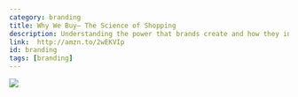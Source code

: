 ```yaml
---
category: branding
title: Why We Buy— The Science of Shopping
description: Understanding the power that brands create and how they influence someone to choose them over a competitor.
link:  http://amzn.to/2wEKVIp
id: branding
tags: [branding]
---
```

<a target="_blank"  href="https://www.amazon.com/gp/product/1416595244/ref=as_li_tl?ie=UTF8&camp=1789&creative=9325&creativeASIN=1416595244&linkCode=as2&tag=compassofdesi-20&linkId=24350cdcc2f84722edb6da85c8428d11"><img border="0" src="//ws-na.amazon-adsystem.com/widgets/q?_encoding=UTF8&MarketPlace=US&ASIN=1416595244&ServiceVersion=20070822&ID=AsinImage&WS=1&Format=_SL250_&tag=compassofdesi-20" ></a><img src="//ir-na.amazon-adsystem.com/e/ir?t=compassofdesi-20&l=am2&o=1&a=1416595244" width="1" height="1" border="0" alt="" style="border:none !important; margin:0px !important;" />
